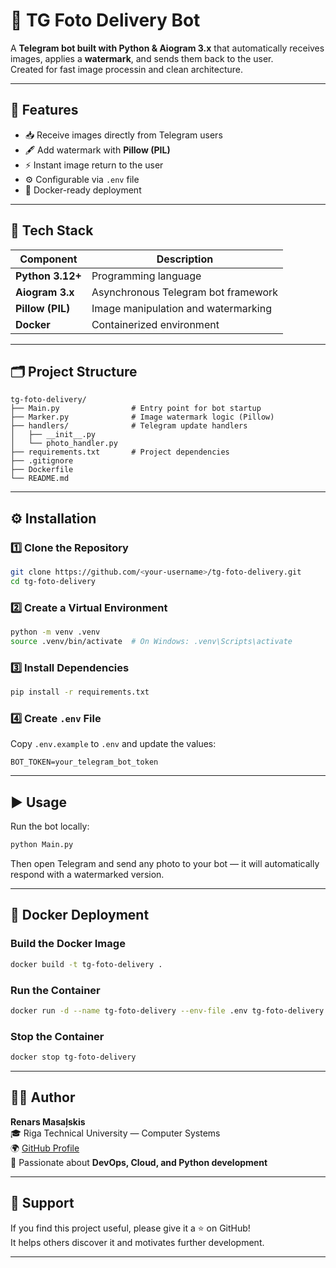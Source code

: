 # 📸 TG Foto Delivery Bot

A **Telegram bot built with Python & Aiogram 3.x** that automatically receives images, applies a **watermark**, and sends them back to the user.  
Created for fast image processin and clean architecture.

---

## 🚀 Features

- 📥 Receive images directly from Telegram users  
- 🖋️ Add watermark with **Pillow (PIL)**  
- ⚡ Instant image return to the user  
- ⚙️ Configurable via `.env` file  
- 🧱 Docker-ready deployment  

---

## 🧩 Tech Stack

| Component | Description |
|------------|-------------|
| **Python 3.12+** | Programming language |
| **Aiogram 3.x** | Asynchronous Telegram bot framework |
| **Pillow (PIL)** | Image manipulation and watermarking |
| **Docker** | Containerized environment |

---

## 🗂️ Project Structure

```
tg-foto-delivery/
├── Main.py                # Entry point for bot startup
├── Marker.py              # Image watermark logic (Pillow)
├── handlers/              # Telegram update handlers
│   ├── __init__.py
│   └── photo_handler.py
├── requirements.txt       # Project dependencies
├── .gitignore
├── Dockerfile
└── README.md
```

---

## ⚙️ Installation

### 1️⃣ Clone the Repository
```bash
git clone https://github.com/<your-username>/tg-foto-delivery.git
cd tg-foto-delivery
```

### 2️⃣ Create a Virtual Environment
```bash
python -m venv .venv
source .venv/bin/activate  # On Windows: .venv\Scripts\activate
```

### 3️⃣ Install Dependencies
```bash
pip install -r requirements.txt
```

### 4️⃣ Create `.env` File
Copy `.env.example` to `.env` and update the values:

```
BOT_TOKEN=your_telegram_bot_token
```

---

## ▶️ Usage

Run the bot locally:

```bash
python Main.py
```

Then open Telegram and send any photo to your bot — it will automatically respond with a watermarked version.

---

## 🐳 Docker Deployment

### Build the Docker Image
```bash
docker build -t tg-foto-delivery .
```

### Run the Container
```bash
docker run -d --name tg-foto-delivery --env-file .env tg-foto-delivery
```

### Stop the Container
```bash
docker stop tg-foto-delivery
```

---

## 🧑‍💻 Author

**Renars Masaļskis**  
🎓 Riga Technical University — Computer Systems  
🌍 [GitHub Profile](https://github.com/rek1ngs)  
💬 Passionate about **DevOps, Cloud, and Python development**

---

## 🌟 Support

If you find this project useful, please give it a ⭐ on GitHub!  
It helps others discover it and motivates further development.

---
